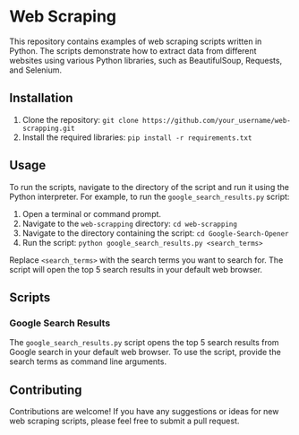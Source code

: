 # Web Scraping 

This repository contains examples of web scraping scripts written in Python. The scripts demonstrate how to extract data from different websites using various Python libraries, such as BeautifulSoup, Requests, and Selenium.

## Installation

1. Clone the repository: `git clone https://github.com/your_username/web-scrapping.git`
2. Install the required libraries: `pip install -r requirements.txt`

## Usage

To run the scripts, navigate to the directory of the script and run it using the Python interpreter. For example, to run the `google_search_results.py` script:

1. Open a terminal or command prompt.
2. Navigate to the `web-scrapping` directory: `cd web-scrapping`
3. Navigate to the directory containing the script: `cd Google-Search-Opener`
4. Run the script: `python google_search_results.py <search_terms>`

Replace `<search_terms>` with the search terms you want to search for. The script will open the top 5 search results in your default web browser.

## Scripts

### Google Search Results

The `google_search_results.py` script opens the top 5 search results from Google search in your default web browser. To use the script, provide the search terms as command line arguments.

## Contributing

Contributions are welcome! If you have any suggestions or ideas for new web scraping scripts, please feel free to submit a pull request.
